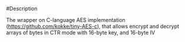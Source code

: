 #Description

The wrapper on C-language AES implementation (https://github.com/kokke/tiny-AES-c), that allows encrypt and decrypt
arrays of bytes in CTR mode with 16-byte key, and 16-byte IV
